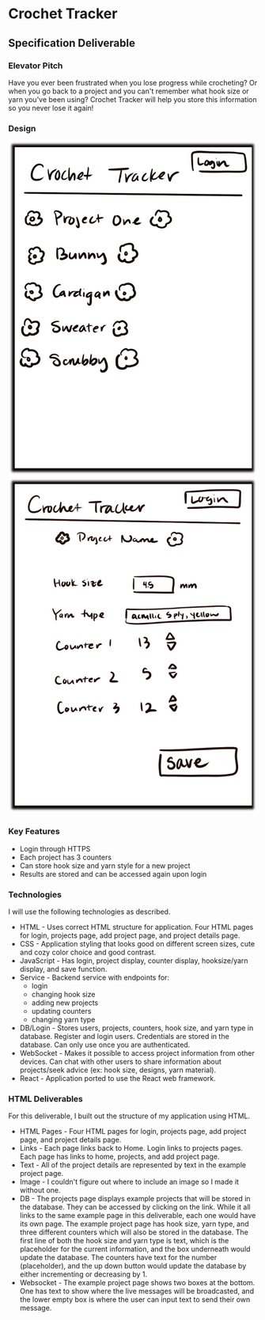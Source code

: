 # Crochet Tracker
## Specification Deliverable
### Elevator Pitch
Have you ever been frustrated when you lose progress while crocheting? Or when you go back to a project and you can't remember what hook size or yarn you've been using? Crochet Tracker will help you store this information so you never lose it again! 
### Design
![Alt text](<Webpage Idea 2.jpg>)
![Alt text](<Webpage Idea.jpg>)
### Key Features
- Login through HTTPS
- Each project has 3 counters
- Can store hook size and yarn style for a new project
- Results are stored and can be accessed again upon login 
### Technologies 
I will use the following technologies as described.
- HTML - Uses correct HTML structure for application. Four HTML pages for login, projects page, add project page, and project details page. 
- CSS - Application styling that looks good on different screen sizes, cute and cozy color choice and good contrast. 
- JavaScript - Has login, project display, counter display, hooksize/yarn display, and save function.
- Service - Backend service with endpoints for: 
    - login
    - changing hook size
    - adding new projects
    - updating counters
    - changing yarn type
- DB/Login - Stores users, projects, counters, hook size, and yarn type in database. Register and login users. Credentials are stored in the database. Can only use once you are authenticated. 
- WebSocket - Makes it possible to access project information from other devices. Can chat with other users to share information about projects/seek advice (ex: hook size, designs, yarn material).
- React - Application ported to use the React web framework. 
### HTML Deliverables
For this deliverable, I built out the structure of my application using HTML.
- HTML Pages - Four HTML pages for login, projects page, add project page, and project details page. 
- Links - Each page links back to Home. Login links to projects pages. Each page has links to home, projects, and add project page. 
- Text - All of the project details are represented by text in the example project page. 
- Image - I couldn't figure out where to include an image so I made it without one. 
- DB - The projects page displays example projects that will be stored in the database. They can be accessed by clicking on the link. While it all links to the same example page in this deliverable, each one would have its own page. The example project page has hook size, yarn type, and three different counters which will also be stored in the database. The first line of both the hook size and yarn type is text, which is the placeholder for the current information, and the box underneath would update the database. The counters have text for the number (placeholder), and the up down button would update the database by either incrementing or decreasing by 1. 
- Websocket - The example project page shows two boxes at the bottom. One has text to show where the live messages will be broadcasted, and the lower empty box is where the user can input text to send their own message. 

